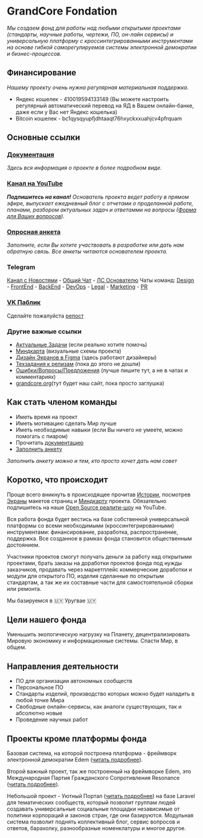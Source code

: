 # GrandCore Fondation
*Мы создаем фонд для работы над любыми открытыми проектами (стандарты, научные работы, чертежи, ПО, он-лайн сервисы) и универсальную платформу с кроссинтегрированными инструментами на основе гибкой саморегулируемов системы электронной демократии и бизнес-процессов.*

## Финансирование 
*Нашему проекту очень нужна регулярная материальная поддержка.*
- Яндекс кошелек - 410019594133149 (Вы можете настроить регулярный автоматический перевод на ЯД в Вашем онлайн-банке, даже если у Вас нет Яндекс кошелька)
- Bitcoin кошелек - bc1qysqyupfjdhtaaqt76hxyckxxuahjcv4pfrquam


## Основные ссылки

### [Документация](https://github.com/grandcore/grandcore.org/tree/master/documentation)
*Здесь вся информация о проекте в более подробном виде.*
### [Канал на YouTube](https://www.youtube.com/channel/UCCcI0eNBhfd0qHIzZLDvKVA)
***Подпишитесь на канал!** Основатель проекта ведет работу в прямом эфире, выпускает ежедневный блог с отчетами о проделанной работе, планами, разбором актуальных задач и ответамми на вопросы ([Форма для Ваших вопросов](https://forms.gle/WSUskFHmhyangj3b9)).*
### [Опросная анкета](https://forms.gle/pMY5AqqdYUzMhdSK8)
*Заполните, если Вы хотите участвовать в разработке или дать нам обратную связь. Все анкеты читаются основателем проекта.*
### Telegram
[Канал с Новостями](https://t.me/grandcore) - [Общий Чат](https://t.me/grandcore_chat) - [ЛС Основателю](https://t.me/i0zgMRV49fX) Чаты команд: [Design](https://cutt.ly/4wZ8fdO) - [FrontEnd](https://cutt.ly/LwZ8hiU) - [BackEnd](https://cutt.ly/uwZ8GXF) - [DevOps](https://cutt.ly/GwZ8jEy) - [Legal](https://cutt.ly/YwZ8kpE) - [Marketing](https://cutt.ly/swZ8kYK) - [PR](https://cutt.ly/WwZ8k2u) 
### [VK Паблик](https://vk.com/grandcore)
Cделайте пожалуйста [репост](https://vk.com/grandcore?w=wall-187380143_3)


### Другие важные ссылки
- [Актуальные Задачи](https://github.com/grandcore/grandcore.org/projects) (если реально хотите помочь)
- [Миндкарта](https://www.draw.io/?lightbox=1&highlight=0000ff&edit=_blank&layers=1&nav=1&title=grandcore.org#Uhttps%3A%2F%2Fdrive.google.com%2Fuc%3Fid%3D1pdNwWqCsGxdrEGcJ6Gn7gH1DTl_yrrLg%26export%3Ddownload) (визуальные схемы проекта)
- [Дизайн Экранов в Figma](https://www.figma.com/file/Ag33afXxUOh2otvXJhwo7i/UIs?node-id=0%3A1) (здесь работают дизайнеры)
- [Техзадания к релизам](https://github.com/grandcore/grandcore.org/tree/master/TORs) (пока до этого не дошли)
- [Ошибки/Вопросы/Предложения](https://github.com/grandcore/grandcore.org/issues) (лучше пишите тут, а не в чатах и комментариях)
- [grandcore.org](https://grandcore.org)(тут будет наш сайт, пока просто заглушка)

## Как стать членом команды
- Иметь время на проект
- Иметь мотивацию сделать Мир лучше
- Иметь необходимые навыки (если Вы ничего не умеете, можно помогать с пиаром)
- Прочитать [документацию](https://github.com/grandcore/grandcore.org/tree/master/documentation)
- [Заполнить анкету](https://forms.gle/pMY5AqqdYUzMhdSK8)

*Заполнить анкету можно и тем, кто просто хочет дать нам совет*

## Коротко, что происходит 

Проще всего вникнуть в происходящее прочитав [Истории](https://github.com/grandcore/grandcore.org/tree/master/documentation/stories.md), посмотрев [Экраны](https://www.figma.com/file/Ag33afXxUOh2otvXJhwo7i/UIs?node-id=0%3A1) макетов страниц и [Миндкарту](https://www.draw.io/?lightbox=1&highlight=0000ff&edit=_blank&layers=1&nav=1&title=grandcore.org#Uhttps%3A%2F%2Fdrive.google.com%2Fuc%3Fid%3D1pdNwWqCsGxdrEGcJ6Gn7gH1DTl_yrrLg%26export%3Ddownload) проекта. Обязательно подпишитесь на наше [Open Source реалити-шоу](https://www.youtube.com/channel/UCCcI0eNBhfd0qHIzZLDvKVA) на YouTube.

Вся работа фонда будет вестись на базе собственной универсальной платформы со всеми необходимыми (кроссинтегрированными) инструментами: финансирование, разработка, распространение, поддержка. Все созданное в рамках фонда становится общественным достоянием. 

Участники проектов смогут получать деньги за работу над открытыми проектами, брать заказы на доработки проектов фонда под нужды заказчиков, продавать через маркетплейс коммерческие доработки и модули для открытого ПО, изделия сделанные по открытым стандартам, а так же их составные части для самостоятельной сборки или ремонта.  

Мы базируемся в 🇺🇾 Уругвае 🇺🇾

## Цели нашего фонда

Уменьшить экологическую нагрузку на Планету, децентрализировать Мировую экономику и информационные системы. Спасти Мир, в общем.  

## Направления деятельности

- ПО для организации автономных сообществ
- Персональное ПО
- Стандарты изделий, производство которых можно будет наладить в любой точке Мира
- Свободные онлайн-сервисы, как аналоги существующих, так и абсолютно новые 
- Проведение научных работ


## Проекты кроме платформы фонда

Базовая система, на которой построена платформа - фреймворк электронной демократии Edem ([читать подробнее](https://github.com/grandcore/Edem)).

Второй важный проект, так же построенный на фреймворке Edem, это Международная Партия Гражданского Сопротивления  Resonance ([читать подробнее](https://github.com/grandcore/Resonance)).

Небольшой проект - Уютный Портал ([читать подробнее](https://github.com/grandcore/Uyutny)) на базе Laravel для тематических сообществ, который позволит группам людей создавать универсальные социальные площадки независимые от политики корпораций и законов стран, где они базируются. Модульная система позволит поднять коллективный блог, сервис вопросов и ответов, барахолку, разнообразные номенклатуры и многое другое.  

